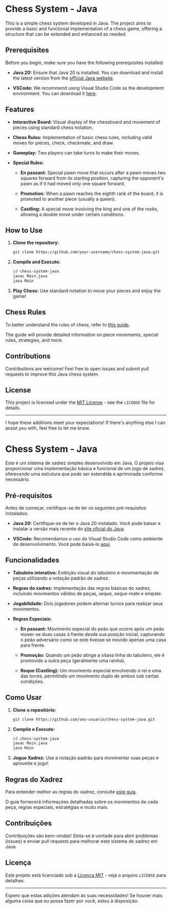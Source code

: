 # Chess System - Java

This is a simple chess system developed in Java. The project aims to provide a basic and functional implementation of a chess game, offering a structure that can be extended and enhanced as needed.

## Prerequisites

Before you begin, make sure you have the following prerequisites installed:

- **Java 20:** Ensure that Java 20 is installed. You can download and install the latest version from the [official Java website](https://www.oracle.com/java/technologies/javase-downloads.html).

- **VSCode:** We recommend using Visual Studio Code as the development environment. You can download it [here](https://code.visualstudio.com/).

## Features

- **Interactive Board:** Visual display of the chessboard and movement of pieces using standard chess notation.

- **Chess Rules:** Implementation of basic chess rules, including valid moves for pieces, check, checkmate, and draw.

- **Gameplay:** Two players can take turns to make their moves.

- **Special Rules:**
  - **En passant:** Special pawn move that occurs after a pawn moves two squares forward from its starting position, capturing the opponent's pawn as if it had moved only one square forward.

  - **Promotion:** When a pawn reaches the eighth rank of the board, it is promoted to another piece (usually a queen).

  - **Castling:** A special move involving the king and one of the rooks, allowing a double move under certain conditions.

## How to Use

1. **Clone the repository:**
   ```bash
   git clone https://github.com/your-username/chess-system-java.git
   ```

2. **Compile and Execute:**
   ```bash
   cd chess-system-java
   javac Main.java
   java Main
   ```

3. **Play Chess:**
   Use standard notation to move your pieces and enjoy the game!

## Chess Rules

To better understand the rules of chess, refer to [this guide](https://www.chess.com/learn-how-to-play-chess).

The guide will provide detailed information on piece movements, special rules, strategies, and more.

## Contributions

Contributions are welcome! Feel free to open issues and submit pull requests to improve this Java chess system.

## License

This project is licensed under the [MIT License](LICENSE) - see the `LICENSE` file for details.

---

I hope these additions meet your expectations! If there's anything else I can assist you with, feel free to let me know.

# Chess System - Java

Este é um sistema de xadrez simples desenvolvido em Java. O projeto visa proporcionar uma implementação básica e funcional de um jogo de xadrez, oferecendo uma estrutura que pode ser estendida e aprimorada conforme necessário.

## Pré-requisitos

Antes de começar, certifique-se de ter os seguintes pré-requisitos instalados:

- **Java 20:** Certifique-se de ter o Java 20 instalado. Você pode baixar e instalar a versão mais recente do [site oficial do Java](https://www.oracle.com/java/technologies/javase-downloads.html).

- **VSCode:** Recomendamos o uso do Visual Studio Code como ambiente de desenvolvimento. Você pode baixá-lo [aqui](https://code.visualstudio.com/).

## Funcionalidades

- **Tabuleiro interativo:** Exibição visual do tabuleiro e movimentação de peças utilizando a notação padrão de xadrez.

- **Regras do xadrez:** Implementação das regras básicas do xadrez, incluindo movimentos válidos de peças, xeque, xeque-mate e empate.

- **Jogabilidade:** Dois jogadores podem alternar turnos para realizar seus movimentos.

- **Regras Especiais:**
  - **En passant:** Movimento especial do peão que ocorre após um peão mover-se duas casas à frente desde sua posição inicial, capturando o peão adversário como se este tivesse se movido apenas uma casa para frente.
  
  - **Promoção:** Quando um peão atinge a oitava linha do tabuleiro, ele é promovido a outra peça (geralmente uma rainha).

  - **Roque (Castling):** Um movimento especial envolvendo o rei e uma das torres, permitindo um movimento duplo de ambos sob certas condições.

## Como Usar

1. **Clone o repositório:**
   ```bash
   git clone https://github.com/seu-usuario/chess-system-java.git
   ```

2. **Compile e Execute:**
   ```bash
   cd chess-system-java
   javac Main.java
   java Main
   ```

3. **Jogue Xadrez:**
   Use a notação padrão para movimentar suas peças e aproveite o jogo!

## Regras do Xadrez

Para entender melhor as regras do xadrez, consulte [este guia](https://www.chess.com/learn-how-to-play-chess).

O guia fornecerá informações detalhadas sobre os movimentos de cada peça, regras especiais, estratégias e muito mais.

## Contribuições

Contribuições são bem-vindas! Sinta-se à vontade para abrir problemas (issues) e enviar pull requests para melhorar este sistema de xadrez em Java.

## Licença

Este projeto está licenciado sob a [Licença MIT](LICENSE) - veja o arquivo `LICENSE` para detalhes.

---

Espero que estas adições atendam às suas necessidades! Se houver mais alguma coisa que eu possa fazer por você, estou à disposição.
